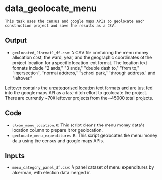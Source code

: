# data_geolocate_menu
    This task uses the census and google maps APIs to geolocate each construction project and save the results as a CSV. 

## Output
* `geolocated_(format)_df.csv`: A CSV file containing the menu money allocation cost, the ward, year, and the geographic coordinates of the project location for a specific location text format.
The location text formats include "2 ands," "3 ands," "double dash to," "from to," "intersection", "normal address," "school park," "through address," and "leftover."

Leftover contains the uncategorized location text formats and are just fed into the google maps API as a last-ditch effort to geolocate the project. 
There are currently ~700 leftover projects from the ~45000 total projects.


## Code
* `clean_menu_location.R`: This script cleans the menu money data's location column to prepare it for geolocation.
* `geolocate_menu_expenditures.R`: This script geolocates the menu money data using the census and google maps APIs.

## Inputs
* `menu_category_panel_df.csv`: A panel dataset of menu expenditures by alderman, with election data merged in.